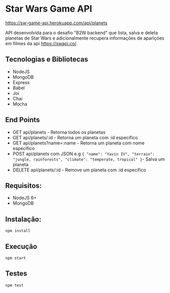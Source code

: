 # Star Wars Game API

https://sw-game-api.herokuapp.com/api/planets

API desenvolvida para o desafio "B2W backend" que lista, salva e deleta planetas de Star Wars e adicionalmente recupera informações de aparições em filmes da api https://swapi.co/.

## Tecnologias e Bibliotecas

- NodeJS
- MongoDB
- Express
- Babel
- Joi
- Chai
- Mocha

## End Points

- GET api/planets - Retorna todos os planetas
- GET api/planets/:id - Retorna um planeta com :id específico
- GET api/planets?name=:name - Retorna um planeta com nome específico
- POST api/planets com JSON e.g `{
    "name": "Yavin IV",
    "terrain": "jungle, rainforests",
    "climate": "temperate, tropical"
}`- Salva um planeta
- DELETE api/planets/:id - Remove um planeta com :id específico
 
## Requisitos:
 - NodeJS 6+
 - MongoDB

## Instalação:

`npm install`

## Execução
`npm start`

## Testes

`npm test`

